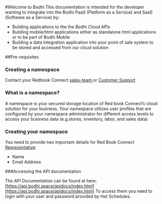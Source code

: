 #Welcome to Bodhi
This documentation is intended for the developer wanting to integrate into the Bodhi PaaS (Platform as a Service) and SaaS (Software as a Service) by:

* Building applications to the the Bodhi Cloud APIs
* Building mobile/html applications either as standalone html applications or to be part of Bodhi Mobile
* Building a data integration application into your point of sale system to be stored and accessed from our cloud solution

##Pre-requisites 

### Creating a namespace
Contact your Redbook Connect [sales-team ](mailto:ayal.keren@redbookconnect.com) or [Customer Support ](https://www.hotschedules.com/customer-care/) 


### What is a namespace? 
A namespace is your secured storage location of Red book Connect’s cloud solution for your business.
Your namespace utilizes user profiles that are configured by your namespace administrator for different access levels to access your business data (e.g.stores, inventory, labor, and sales data)

### Creating your namespace 
You need to provide two important details for Red Book Connect [Representative](mailto:ayal.kerenhotschedules.com):

* Name
* Email Address

###Accessing the API documentation

The API Documentation can be found at here: [https://api.bodhi.space/apidocs/index.html](https://api.bodhi.space/apidocs/index.html)
To access them you need to login with your user and password provided by Hot Schedules.



